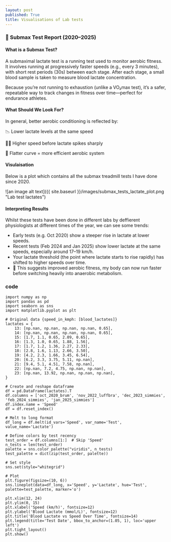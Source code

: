 ```yaml
---
layout: post
published: True
title: Visualisations of Lab tests
---
```

### 🏃 Submax Test Report (2020–2025)

#### What is a Submax Test?
A submaximal lactate test is a running test used to monitor aerobic fitness. It involves running at progressively faster speeds (e.g., every 3 minutes), with short rest periods (30s) between each stage. After each stage, a small blood sample is taken to measure blood lactate concentration.

Because you’re not running to exhaustion (unlike a VO₂max test), it’s a safer, repeatable way to track changes in fitness over time—perfect for endurance athletes.

#### What Should We Look For?
In general, better aerobic conditioning is reflected by:

📉 Lower lactate levels at the same speed

🏃‍♂️ Higher speed before lactate spikes sharply

🧠 Flatter curve = more efficient aerobic system

#### Visulaisation
Below is a plot which contains all the submax treadmill tests I have done since 2020. 

![an image alt text]({{ site.baseurl }}/images/submax_tests_lactate_plot.png "Lab test lactates")

#### Interpreting Results
Whilst these tests have been done in different labs by deffierent physiologists at different times of the year, we can see some trends:
* Early tests (e.g. Oct 2020) show a steeper rise in lactate at lower speeds.
* Recent tests (Feb 2024 and Jan 2025) show lower lactate at the same speeds, especially around 17–19 km/h.
* Your lactate threshold (the point where lactate starts to rise rapidly) has shifted to higher speeds over time.
* 💪 This suggests improved aerobic fitness, my body can now run faster before switching heavily into anaerobic metabolism.


### code
```
import numpy as np
import pandas as pd
import seaborn as sns
import matplotlib.pyplot as plt

# Original data {speed_in_kmph: [blood_lactates]}
lactates = {
    13: [np.nan, np.nan, np.nan, np.nan, 0.65],
    14: [np.nan, np.nan, np.nan, np.nan, 0.65],
    15: [1.7, 1.1, 0.65, 2.09, 0.65],
    16: [1.3, 1.0, 0.65, 1.88, 1.56],
    17: [1.7, 1.2, 1.36, 2.27, 2.33],
    18: [2.8, 1.6, 1.13, 2.66, 3.50],
    19: [4.2, 2.3, 1.66, 3.45, 6.54],
    20: [6.2, 3.3, 3.75, 5.11, np.nan],
    21: [9.4, 5.1, 4.51, 7.58, np.nan],
    22: [np.nan, 7.2, 4.75, np.nan, np.nan],
    23: [np.nan, 13.92, np.nan, np.nan, np.nan],
}

# Create and reshape dataframe
df = pd.DataFrame(lactates).T
df.columns = ['oct_2020_brum', 'nov_2022_luffbra', 'dec_2023_simmies', 'feb_2024_simmies', 'jan_2025_simmies']
df.index.name = 'Speed'
df = df.reset_index()

# Melt to long format
df_long = df.melt(id_vars='Speed', var_name='Test', value_name='Lactate')

# Define colors by test recency
test_order = df.columns[1:]  # Skip 'Speed'
n_tests = len(test_order)
palette = sns.color_palette("viridis", n_tests)
test_palette = dict(zip(test_order, palette))

# Set style
sns.set(style="whitegrid")

# Plot
plt.figure(figsize=(10, 6))
sns.lineplot(data=df_long, x='Speed', y='Lactate', hue='Test', palette=test_palette, marker='o')

plt.xlim(12, 24)
plt.ylim(0, 15)
plt.xlabel('Speed (km/h)', fontsize=12)
plt.ylabel('Blood Lactate (mmol/L)', fontsize=12)
plt.title('Blood Lactate vs Speed Over Time', fontsize=14)
plt.legend(title='Test Date', bbox_to_anchor=(1.05, 1), loc='upper left')
plt.tight_layout()
plt.show()

```
